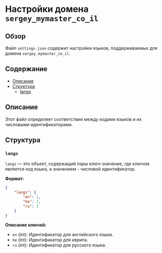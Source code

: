 # Настройки домена `sergey_mymaster_co_il`

## Обзор

Файл `settings.json` содержит настройки языков, поддерживаемых для домена `sergey_mymaster_co_il`.

## Содержание

- [Описание](#описание)
- [Структура](#структура)
  - [langs](#langs)

## Описание

Этот файл определяет соответствие между кодами языков и их числовыми идентификаторами.

## Структура

### `langs`

`langs` — это объект, содержащий пары ключ-значение, где ключом является код языка, а значением - числовой идентификатор.

**Формат:**
```json
{
    "langs": {
        "en": 1,
        "he": 2,
        "ru": 3
    }
}
```

**Описание ключей:**

-   `en` (int): Идентификатор для английского языка.
-   `he` (int): Идентификатор для иврита.
-   `ru` (int): Идентификатор для русского языка.